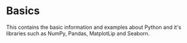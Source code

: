 # Basics
This contains the basic information and examples about Python and it's libraries such as NumPy, Pandas, MatplotLip and Seaborn.
